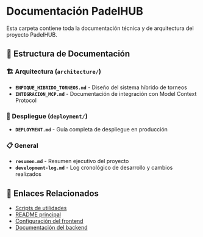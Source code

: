 # Documentación PadelHUB

Esta carpeta contiene toda la documentación técnica y de arquitectura del proyecto PadelHUB.

## 📁 Estructura de Documentación

### 🏗️ Arquitectura (`architecture/`)
- **`ENFOQUE_HIBRIDO_TORNEOS.md`** - Diseño del sistema híbrido de torneos
- **`INTEGRACION_MCP.md`** - Documentación de integración con Model Context Protocol

### 🚀 Despliegue (`deployment/`)
- **`DEPLOYMENT.md`** - Guía completa de despliegue en producción

### 📋 General
- **`resumen.md`** - Resumen ejecutivo del proyecto
- **`development-log.md`** - Log cronológico de desarrollo y cambios realizados

## 🔗 Enlaces Relacionados

- [Scripts de utilidades](../scripts/README.md)
- [README principal](../README.md)
- [Configuración del frontend](../frontend/README.md)
- [Documentación del backend](../backend/docs/)
